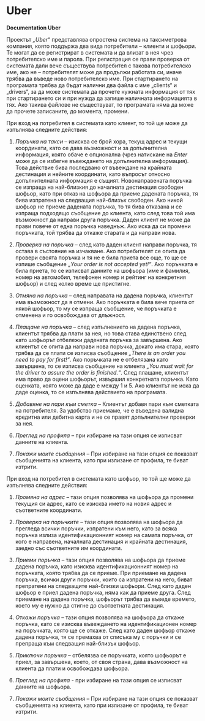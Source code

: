 # Uber
**Documentation Uber**

Проектът *„Uber“* представлява опростена система на таксиметрова компания, която поддържа два вида потребители – клиенти и шофьори. Те могат да се регистрират в системата и да влизат в нея чрез потребителско име и парола. При регистрация се прави проверка от системата дали вече съществува потребител с такова потребителско име, ако не – потребителят може да продължи работата си, иначе трябва да въведе ново потребителско име. При стартирането на програмата трябва да бъдат налични два файла с име „clients“ и „drivers“, за да може системата да прочете нужната информация от тях при стартирането си и при нужда да запише наличната информацията в тях. Ако такива файлове не съществуват, то програмата няма да може да прочете записаните, до момента, промени.

При вход на потребител в системата като клиент, то той ще може да изпълнява следните действия:

1.	*Поръчка на такси* – изисква се брой хора, текущ адрес и текущи координати, като се дава възможност и за допълнителна информация, която обаче е опционална (чрез натискане на *Enter* може да се избегне въвеждането на допълнителна информация). Това действие бива последвано от въвеждане на крайната дестинация и нейните координати, като въпросът относно допълнителната информация е същият. Новонаправената поръчка се изпраща на най-близкия до началната дестинация свободен шофьор, като при отказ на шофьора да приеме дадената поръчка, тя бива изпратена на следващия най-близък свободен. Ако никой шофьор не приеме дадената поръчка, то тя бива отказана и се изпраща подходящо съобщение до клиента, като след това той има възможност да направи друга поръчка. Даден клиент не може да прави повече от една поръчка наведнъж. Ако иска да си промени поръчката, той трябва да откаже старата и да направи нова.

2.	*Проверка на поръчка* – след като даден клиент направи поръчка, тя остава в състояние на изчакване. Ако потребителят се опита да провери своята поръчка и тя не е била приета все още, то ще се изпише съобщение *„Your order is not accepted yet!“*. Ако поръчката е била приета, то се изписват данните на шофьора (име и фамилия, номер на автомобил, телефонен номер и рейтинг на конкретния шофьор) и след колко време ще пристигне.

3.	*Отмяна на поръчка* – след направата на дадена поръчка, клиентът има възможност да я отмени. Ако поръчката е била вече приета от някой шофьор, то му се изпраща съобщение, че поръчката е отменена и го освобождава от длъжност.

4.	*Плащане на поръчка* – след изпълнението на дадена поръчка, клиентът трябва да плати за нея, но това става единствено след като шофьорът отбележи дадената поръчка за завършена. Ако клиентът се опита да направи нова поръчка, докато има стара, която трябва да се плати се изписва съобщение *„There is an order you need to pay for first!“*. Ако поръчката не е отбелязана като завършена, то се изписва съобщение на клиента *„You must wait for the driver to assure the order is finished.“*. След плащане, клиентът има право да оцени шофьорът, извършил конкретната поръчка. Като оценката, която може да даде е между 1 и 5. Ако клиентът не иска да даде оценка, то се изпълнява действието на програмата.

5.	*Добавяне на пари към сметка* – Клиентът добавя пари към сметката на потребителя. За удобство приемаме, че е въведена валидна кредитна или дебитна карта и не се правят допълнителни проверки за нея.

6.	*Преглед на профила* – при избиране на тази опция се изписват данните на клиента.

7.	*Покажи моите съобщения* – При избиране на тази опция се показват съобщенията на клиента, като при излизане от профила, те биват изтрити.

При вход на потребител в системата като шофьор, то той ще може да изпълнява следните действия:

1.	*Промяна на адрес* – тази опция позволява на шофьора да промени текущия си адрес, като се изисква името на новия адрес и съответните координати.

2.	*Проверка на поръчките* – тази опция позволява на шофьора да прегледа всички поръчки, изпратени към него, като за всяка поръчка излиза идентификационният номер на самата поръчка, от кого е направена, началната дестинация и крайната дестинация, заедно със съответните им координати.

3.	*Приеми поръчка* – тази опция позволява на шофьора да приеме дадена поръчка, като изисква идентификационният номер на поръчката, която трябва да се приеме. При приемане на дадена поръчка, всички други поръчки, които са изпратени на него, биват препратени на следващите най-близки шофьори. След като даден шофьор е приел дадена поръчка, няма как да приеме друга. След приемане на дадена поръчка, шофьорът трябва да въведе времето, което му е нужно да стигне до съответната дестинация.

4.	*Откажи поръчка* – тази опция позволява на шофьора да откаже поръчка, като се изисква въвеждането на идентификационен номер на поръчката, която ще се откаже. След като даден шофьор откаже дадена поръчка, тя се премахва от списъка му с поръчки и се препраща към следващия най-близък шофьор.

5.	*Приключи поръчка* – отбелязва се поръчката, която шофьорът е приел, за завършена, което, от своя страна, дава възможност на клиента да плати и освобождава шофьора.

6.	*Преглед на профила* - при избиране на тази опция се изписват данните на шофьора.

7.	*Покажи моите съобщения* – При избиране на тази опция се показват съобщенията на клиента, като при излизане от профила, те биват изтрити.



